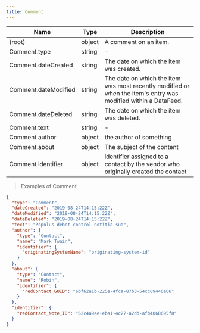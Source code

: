 ```yaml
---
title: Comment
---
```

| Name | Type | Description |
|---|---|---|
| (root) | object | A comment on an item. |
| Comment.type | string | - |
| Comment.dateCreated | string | The date on which the item was created. |
| Comment.dateModified | string | The date on which the item was most recently modified or when the item's entry was modified within a DataFeed. |
| Comment.dateDeleted | string | The date on which the item was deleted. |
| Comment.text | string | - |
| Comment.author | object | the author of something |
| Comment.about | object | The subject of the content |
| Comment.identifier | object | identifier assigned to a contact by the vendor who originally created the contact |

> Examples of Comment

```json
{
  "type": "Comment",
  "dateCreated": "2019-08-24T14:15:22Z",
  "dateModified": "2019-08-24T14:15:22Z",
  "dateDeleted": "2019-08-24T14:15:22Z",
  "text": "Populus debet control notitia sua",
  "author": {
    "type": "Contact",
    "name": "Mark Twain",
    "identifier": {
      "originatingSystemName": "originating-system-id"
    }
  },
  "about": {
    "type": "Contact",
    "name": "Robin",
    "identifier": {
      "redContact_GUID": "6bf62a1b-225e-4fca-87b3-54cc09446a66"
    }
  },
  "identifier": {
    "redContact_Note_ID": "62c4a9ae-eba1-4c27-a2dd-afb4068695f8"
  }
}
```


